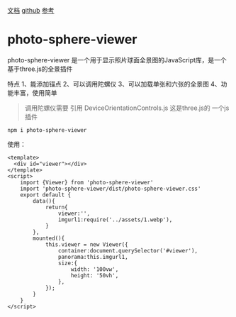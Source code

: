 
[文档](https://photo-sphere-viewer.js.org/)
[github](https://github.com/mistic100/Photo-Sphere-Viewer)
[参考](https://www.jianshu.com/p/78208c73a896)


# photo-sphere-viewer

photo-sphere-viewer 是一个用于显示照片球面全景图的JavaScript库，是一个基于three.js的全景插件

特点
1、能添加锚点
2、可以调用陀螺仪
3、可以加载单张和六张的全景图
4、功能丰富，使用简单

> 调用陀螺仪需要 引用 DeviceOrientationControls.js 这是three.js的 一个js插件

```
npm i photo-sphere-viewer
```


使用：
```
<template>
  <div id="viewer"></div>
</template>
<script>
    import {Viewer} from 'photo-sphere-viewer'
    import 'photo-sphere-viewer/dist/photo-sphere-viewer.css'
    export default {
        data(){
            return{
                viewer:'',
                imgurl1:require('../assets/1.webp'),
            }
        },
        mounted(){
            this.viewer = new Viewer({
                container:document.querySelector('#viewer'),
                panorama:this.imgurl1,
                size:{
                    width: '100vw',
                    height: '50vh',
                },
            });
        }
    }
</script>
```